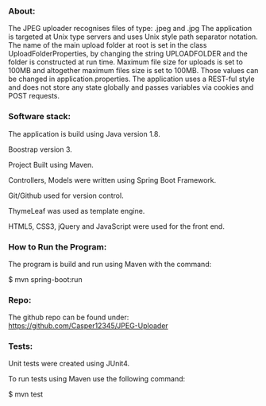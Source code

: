 ### About:

The JPEG uploader recognises files of type:  .jpeg and .jpg
The application is targeted at Unix type servers and uses Unix style path separator notation.
The name of the main upload folder at root is set in the class UploadFolderProperties, by changing the
string UPLOADFOLDER and the folder is constructed at run time.
Maximum file size for uploads is set to 100MB and altogether maximum files size is set to 100MB. Those 
values can be changed in application.properties.
The application uses a REST-ful style and does not store any state globally and passes variables via
cookies and POST requests.

### Software stack:

The application is build using Java version 1.8.

Boostrap version 3.

Project Built using Maven.

Controllers, Models were written using Spring Boot Framework.

Git/Github used for version control.

ThymeLeaf was used as template engine.

HTML5, CSS3, jQuery and JavaScript were used for the front end. 

### How to Run the Program:

The program is build and run using Maven with the command:

 $ mvn spring-boot:run

### Repo:

The github repo can be found under: https://github.com/Casper12345/JPEG-Uploader

### Tests:

Unit tests were created using JUnit4.

To run tests using Maven use the following command:

 $ mvn test
 
 


